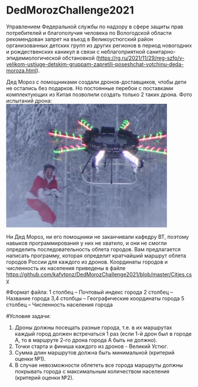 # DedMorozChallenge2021

Управлением Федеральной службы по надзору в сфере защиты прав потребителей и благополучия человека по Вологодской области рекомендован запрет на въезд в Великоустюгский район организованных детских групп из других регионов в период новогодних и рождественских каникул в связи с неблагоприятной санитарно-эпидемиологической обстановкой 
(https://rg.ru/2021/11/29/reg-szfo/v-velikom-ustiuge-detskim-gruppam-zapretili-poseshchat-votchinu-deda-moroza.html).

Дед Мороз с помощниками создали дронов-доставщиков, чтобы дети не остались без подарков. Но постоянные перебои с поставками комплектующих из Китая позволили создать только 2 таких дрона.
Фото испытаний дрона:
![Alt](https://github.com/kafvtpnz/DedMorozChallenge2021/blob/master/raw/Drone_small.jpg?raw=true)

Ни Дед Мороз, ни его помощники не заканчивали кафедру ВТ, поэтому навыков программирования у них не хватило, и они не смогли определить последовательность облета городов. 
Вам предлагается написать программу, которая определит кратчайший маршрут облета городов России для каждого из дронов.
Координаты городов и численность их населения приведены в файле
https://github.com/kafvtpnz/DedMorozChallenge2021/blob/master/Cities.csv

#Формат файла:
1 столбец – Почтовый индекс города
2 столбец – Название города
3,4 столбцы – Географические координаты города
5 столбец – Численность населения города

#Условия задачи:

1. Дроны должны посещать разные города, т.е. в их маршрутах каждый город должен встречаться 1 раз (если 1-й дрон был в городе А, то в маршруте 2-го дрона города А быть не должно).
2. Точки старта и финиша каждого из дронов - Великий Устюг.
3. Сумма длин маршрутов должна быть минимальной (критерий оценки №1).
4. В случае невозможности облететь все города маршруты должны покрывать города с максимальным количеством населения (критерий оценки №2).
